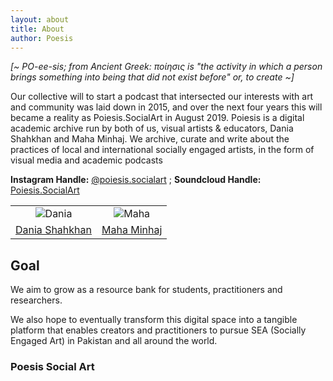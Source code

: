 ```yaml
---
layout: about
title: About
author: Poesis
---
```


*[~ PO-ee-sis; from Ancient Greek: ποίησις  is "the activity in which a person brings something into being that did not exist before" or, to create ~]*

Our collective will to start a podcast that intersected our interests with art and community was laid down in 2015, and over the next four years this will became a reality as Poiesis.SocialArt in August 2019. Poiesis is a digital academic archive run by both of us, visual artists & educators, Dania Shahkhan and Maha Minhaj. We archive, curate and write about the practices of local and international socially engaged artists, in the form of visual media and academic podcasts

**Instagram Handle:** [@poiesis.socialart](https://www.instagram.com/poiesis.socialart/) ; **Soundcloud Handle:** [Poiesis.SocialArt](https://soundcloud.com/user-384729018)

|  |  |
|:-------------------------:|:-------------------------:|
|![Dania](Dania.jpg)  |  ![Maha](Maha.jpeg)|
| [Dania Shahkhan](https://www.instagram.com/dania.sk.art/)  |   [Maha Minhaj](https://www.instagram.com/_thegentlewoman_/)  |

## Goal

We aim to grow as a resource bank for students, practitioners and researchers.

We also hope to eventually transform this digital space into a tangible platform that enables creators and practitioners to pursue SEA (Socially Engaged Art) in Pakistan and all around the world.

### Poesis Social Art

<!--author-->